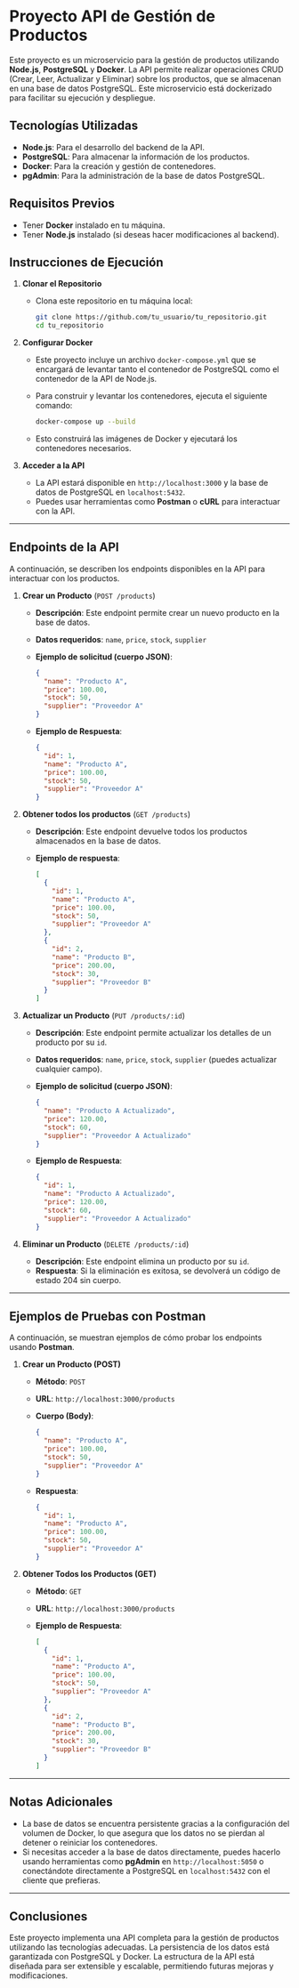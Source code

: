 # Proyecto API de Gestión de Productos

Este proyecto es un microservicio para la gestión de productos utilizando **Node.js**, **PostgreSQL** y **Docker**. La API permite realizar operaciones CRUD (Crear, Leer, Actualizar y Eliminar) sobre los productos, que se almacenan en una base de datos PostgreSQL. Este microservicio está dockerizado para facilitar su ejecución y despliegue.

## Tecnologías Utilizadas
- **Node.js**: Para el desarrollo del backend de la API.
- **PostgreSQL**: Para almacenar la información de los productos.
- **Docker**: Para la creación y gestión de contenedores.
- **pgAdmin**: Para la administración de la base de datos PostgreSQL.

## Requisitos Previos
- Tener **Docker** instalado en tu máquina.
- Tener **Node.js** instalado (si deseas hacer modificaciones al backend).

## Instrucciones de Ejecución

1. **Clonar el Repositorio**
   - Clona este repositorio en tu máquina local:

     ```bash
     git clone https://github.com/tu_usuario/tu_repositorio.git
     cd tu_repositorio
     ```

2. **Configurar Docker**
   - Este proyecto incluye un archivo `docker-compose.yml` que se encargará de levantar tanto el contenedor de PostgreSQL como el contenedor de la API de Node.js.
   - Para construir y levantar los contenedores, ejecuta el siguiente comando:

     ```bash
     docker-compose up --build
     ```

   - Esto construirá las imágenes de Docker y ejecutará los contenedores necesarios.

3. **Acceder a la API**
   - La API estará disponible en `http://localhost:3000` y la base de datos de PostgreSQL en `localhost:5432`.
   - Puedes usar herramientas como **Postman** o **cURL** para interactuar con la API.

---

## Endpoints de la API

A continuación, se describen los endpoints disponibles en la API para interactuar con los productos.

1. **Crear un Producto** (`POST /products`)
   - **Descripción**: Este endpoint permite crear un nuevo producto en la base de datos.
   - **Datos requeridos**: `name`, `price`, `stock`, `supplier`
   - **Ejemplo de solicitud (cuerpo JSON)**:
  
     ```json
     {
       "name": "Producto A",
       "price": 100.00,
       "stock": 50,
       "supplier": "Proveedor A"
     }
     ```

   - **Ejemplo de Respuesta**:

     ```json
     {
       "id": 1,
       "name": "Producto A",
       "price": 100.00,
       "stock": 50,
       "supplier": "Proveedor A"
     }
     ```

2. **Obtener todos los productos** (`GET /products`)
   - **Descripción**: Este endpoint devuelve todos los productos almacenados en la base de datos.
   - **Ejemplo de respuesta**:

     ```json
     [
       {
         "id": 1,
         "name": "Producto A",
         "price": 100.00,
         "stock": 50,
         "supplier": "Proveedor A"
       },
       {
         "id": 2,
         "name": "Producto B",
         "price": 200.00,
         "stock": 30,
         "supplier": "Proveedor B"
       }
     ]
     ```

3. **Actualizar un Producto** (`PUT /products/:id`)
   - **Descripción**: Este endpoint permite actualizar los detalles de un producto por su `id`.
   - **Datos requeridos**: `name`, `price`, `stock`, `supplier` (puedes actualizar cualquier campo).
   - **Ejemplo de solicitud (cuerpo JSON)**:
  
     ```json
     {
       "name": "Producto A Actualizado",
       "price": 120.00,
       "stock": 60,
       "supplier": "Proveedor A Actualizado"
     }
     ```

   - **Ejemplo de Respuesta**:

     ```json
     {
       "id": 1,
       "name": "Producto A Actualizado",
       "price": 120.00,
       "stock": 60,
       "supplier": "Proveedor A Actualizado"
     }
     ```

4. **Eliminar un Producto** (`DELETE /products/:id`)
   - **Descripción**: Este endpoint elimina un producto por su `id`.
   - **Respuesta**: Si la eliminación es exitosa, se devolverá un código de estado 204 sin cuerpo.

---

## Ejemplos de Pruebas con Postman

A continuación, se muestran ejemplos de cómo probar los endpoints usando **Postman**.

1. **Crear un Producto (POST)**
   - **Método**: `POST`
   - **URL**: `http://localhost:3000/products`
   - **Cuerpo (Body)**:

     ```json
     {
       "name": "Producto A",
       "price": 100.00,
       "stock": 50,
       "supplier": "Proveedor A"
     }
     ```

   - **Respuesta**:

     ```json
     {
       "id": 1,
       "name": "Producto A",
       "price": 100.00,
       "stock": 50,
       "supplier": "Proveedor A"
     }
     ```

2. **Obtener Todos los Productos (GET)**
   - **Método**: `GET`
   - **URL**: `http://localhost:3000/products`
   - **Ejemplo de Respuesta**:

     ```json
     [
       {
         "id": 1,
         "name": "Producto A",
         "price": 100.00,
         "stock": 50,
         "supplier": "Proveedor A"
       },
       {
         "id": 2,
         "name": "Producto B",
         "price": 200.00,
         "stock": 30,
         "supplier": "Proveedor B"
       }
     ]
     ```

---

## Notas Adicionales
- La base de datos se encuentra persistente gracias a la configuración del volumen de Docker, lo que asegura que los datos no se pierdan al detener o reiniciar los contenedores.
- Si necesitas acceder a la base de datos directamente, puedes hacerlo usando herramientas como **pgAdmin** en `http://localhost:5050` o conectándote directamente a PostgreSQL en `localhost:5432` con el cliente que prefieras.

---

## Conclusiones

Este proyecto implementa una API completa para la gestión de productos utilizando las tecnologías adecuadas. La persistencia de los datos está garantizada con PostgreSQL y Docker. La estructura de la API está diseñada para ser extensible y escalable, permitiendo futuras mejoras y modificaciones.


